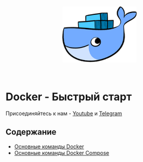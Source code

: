 <br>
<p align="center">
<img src="files/static/logoDocker.png" width="" height ="150" />
<br><br>
<br>

# Docker - Быстрый старт
Присоединяйтесь к нам - [Youtube](https://www.youtube.com/channel/UCqC3c7UHtwoX2wy7fdHc6gg) и [Telegram](https://t.me/devops_mops)
<br>

## Содержание
- [Основные команды Docker](https://github.com/devopsmops/docker-101/blob/main/docker-101.md)
- [Основные команды Docker Compose](https://github.com/devopsmops/docker-101/blob/main/docker-compose-101.md)